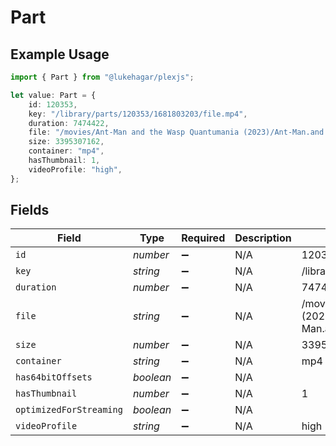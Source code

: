 # Part

## Example Usage

```typescript
import { Part } from "@lukehagar/plexjs";

let value: Part = {
    id: 120353,
    key: "/library/parts/120353/1681803203/file.mp4",
    duration: 7474422,
    file: "/movies/Ant-Man and the Wasp Quantumania (2023)/Ant-Man.and.the.Wasp.Quantumania.2023.1080p.mp4",
    size: 3395307162,
    container: "mp4",
    hasThumbnail: 1,
    videoProfile: "high",
};
```

## Fields

| Field                                                                                           | Type                                                                                            | Required                                                                                        | Description                                                                                     | Example                                                                                         |
| ----------------------------------------------------------------------------------------------- | ----------------------------------------------------------------------------------------------- | ----------------------------------------------------------------------------------------------- | ----------------------------------------------------------------------------------------------- | ----------------------------------------------------------------------------------------------- |
| `id`                                                                                            | *number*                                                                                        | :heavy_minus_sign:                                                                              | N/A                                                                                             | 120353                                                                                          |
| `key`                                                                                           | *string*                                                                                        | :heavy_minus_sign:                                                                              | N/A                                                                                             | /library/parts/120353/1681803203/file.mp4                                                       |
| `duration`                                                                                      | *number*                                                                                        | :heavy_minus_sign:                                                                              | N/A                                                                                             | 7474422                                                                                         |
| `file`                                                                                          | *string*                                                                                        | :heavy_minus_sign:                                                                              | N/A                                                                                             | /movies/Ant-Man and the Wasp Quantumania (2023)/Ant-Man.and.the.Wasp.Quantumania.2023.1080p.mp4 |
| `size`                                                                                          | *number*                                                                                        | :heavy_minus_sign:                                                                              | N/A                                                                                             | 3395307162                                                                                      |
| `container`                                                                                     | *string*                                                                                        | :heavy_minus_sign:                                                                              | N/A                                                                                             | mp4                                                                                             |
| `has64bitOffsets`                                                                               | *boolean*                                                                                       | :heavy_minus_sign:                                                                              | N/A                                                                                             |                                                                                                 |
| `hasThumbnail`                                                                                  | *number*                                                                                        | :heavy_minus_sign:                                                                              | N/A                                                                                             | 1                                                                                               |
| `optimizedForStreaming`                                                                         | *boolean*                                                                                       | :heavy_minus_sign:                                                                              | N/A                                                                                             |                                                                                                 |
| `videoProfile`                                                                                  | *string*                                                                                        | :heavy_minus_sign:                                                                              | N/A                                                                                             | high                                                                                            |